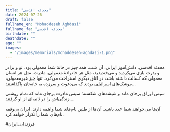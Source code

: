 ```yaml
---
title: "محدثه اقدسی"
date: 2024-07-26
draft: false
fullname_en: "Mohaddeseh Aghdasi"
fullname_fa: "محدثه اقدسی"
birthdate: ""
deathdate: ""
age: ""
images:
  - "/images/memorials/mohaddeseh-aghdasi-1.png"
---
```


محدثه اقدسی،
دانش‌آموز ایرانی،
آن شب، همه چیز در خانۀ شما معمولی بود. تو و برادر و پدرت بازی می‌کردید و می‌خندیدید، مثل هر خانوادۀ معمولی. مادرت، مثل هر انسان معمولی که کسالت داشته باشد، در اتاق دیگری استراحت می‌کرد. تنها چیز غیرمعمولی، موشک‌های اسرائیلی بودند که بی‌دعوت و سرزده به خانه‌تان پاگذاشتند...

سپس اوراق برجای ماند و شیشه‌های شکسته؛ سپس مادرت برجای ماند که تمام روشنی زندگی‌اش را در ثانیه‌ای از او گرفتند...

آن‌ها می‌خواهند شما عدد باشید. آن‌ها از طنین نام‌های شما واهمه دارند. ایران بی‌وقفه نام‌های شما را تکرار خواهد کرد. 

#فرزندان_ایران
